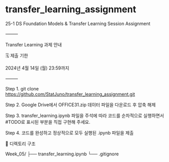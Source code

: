 # transfer_learning_assignment
25-1 DS Foundation Models &amp; Transfer Learning Session Assignment

⸻

Transfer Learning 과제 안내

🗓️ 제출 기한

2024년 4월 14일 (월) 23:59까지

⸻

Step 1. 
git clone https://github.com/StatJuno/transfer_learning_assignment.git

Step 2.
Google Drive에서 OFFICE31.zip 데이터 파일을 다운로드 후 압축 해제 

Step 3.
transfer_learning.ipynb 파일을 주석에 따라 코드를 순차적으로 실행하면서
#TODO로 표시된 부분을 직접 구현해 주세요.

Step 4.
코드를 완성하고 정상적으로 모두 실행된 .ipynb 파일을 제출


📁 디렉토리 구조

Week_05/
├── transfer_learning.ipynb
└── .gitignore


